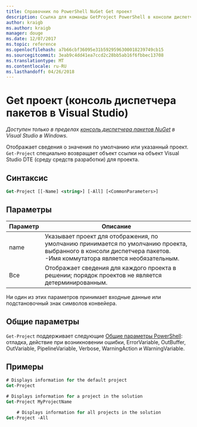 ```yaml
---
title: Справочник по PowerShell NuGet Get проект
description: Ссылка для команды GetProject PowerShell в консоли диспетчера пакетов NuGet в Visual Studio.
author: kraigb
ms.author: kraigb
manager: douge
ms.date: 12/07/2017
ms.topic: reference
ms.openlocfilehash: a7b66cbf36095e31b5929596300018239749cb15
ms.sourcegitcommit: 3eab9c4dd41ea7ccd2c28bb5ab16f6fbbec13708
ms.translationtype: MT
ms.contentlocale: ru-RU
ms.lasthandoff: 04/26/2018
---
```

# <a name="get-project-package-manager-console-in-visual-studio"></a>Get проект (консоль диспетчера пакетов в Visual Studio)

*Доступен только в пределах [консоль диспетчера пакетов NuGet](package-manager-console.md) в Visual Studio в Windows.*

Отображает сведения о значения по умолчанию или указанный проект. `Get-Project` специально возвращает объект ссылки на объект Visual Studio DTE (среду средств разработки) для проекта.

## <a name="syntax"></a>Синтаксис

```ps
Get-Project [[-Name] <string>] [-All] [<CommonParameters>]
```

## <a name="parameters"></a>Параметры

| Параметр | Описание |
| --- | --- |
| name | Указывает проект для отображения, по умолчанию принимается по умолчанию проекта, выбранного в консоли диспетчера пакетов. -Имя коммутатора является необязательным. |
| Все | Отображает сведения для каждого проекта в решении; порядок проектов не является детерминированным. |

Ни один из этих параметров принимает входные данные или подстановочный знак символов конвейера.

## <a name="common-parameters"></a>Общие параметры

`Get-Project` поддерживает следующие [Общие параметры PowerShell](http://go.microsoft.com/fwlink/?LinkID=113216): отладка, действие при возникновении ошибки, ErrorVariable, OutBuffer, OutVariable, PipelineVariable, Verbose, WarningAction и WarningVariable.

## <a name="examples"></a>Примеры

```ps
# Displays information for the default project
Get-Project

# Displays information for a project in the solution
Get-Project MyProjectName

    # Displays information for all projects in the solution
Get-Project -All
```